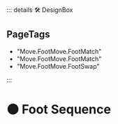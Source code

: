 ::: details 🛠 DesignBox

<h2>PageTags</h2>

- "Move.FootMove.FootMatch"
- "Move.FootMove.FootMatch"
- "Move.FootMove.FootSwap"

:::

# 🟠 <move>Foot Sequence</move>